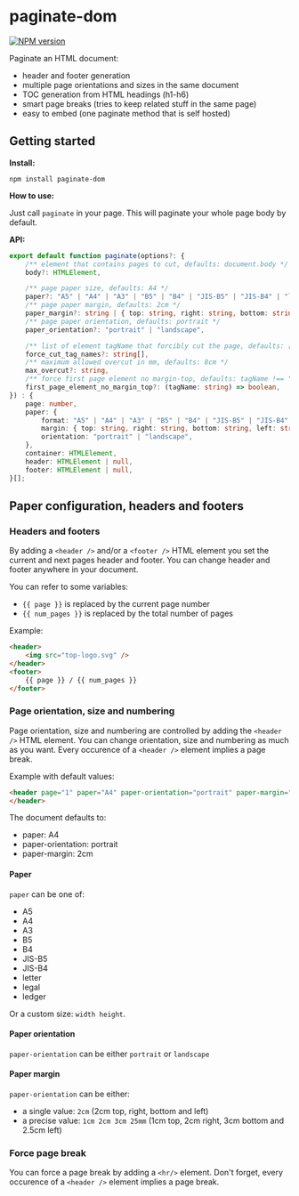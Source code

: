 paginate-dom
====================

[![NPM version](http://img.shields.io/npm/v/paginate-dom.svg?style=flat)](https://www.npmjs.org/package/paginate-dom)

Paginate an HTML document:

 - header and footer generation
 - multiple page orientations and sizes in the same document
 - TOC generation from HTML headings (h1-h6)
 - smart page breaks (tries to keep related stuff in the same page)
 - easy to embed (one paginate method that is self hosted)

## Getting started

__Install:__

```
npm install paginate-dom
```

__How to use:__

Just call `paginate` in your page. This will paginate your whole page body by default.

__API:__

```ts
export default function paginate(options?: {
    /** element that contains pages to cut, defaults: document.body */
    body?: HTMLElement,

    /** page paper size, defaults: A4 */
    paper?: "A5" | "A4" | "A3" | "B5" | "B4" | "JIS-B5" | "JIS-B4" | "letter" | "legal" | "ledger" | { width: string, height: string },
    /** page paper margin, defaults: 2cm */
    paper_margin?: string | { top: string, right: string, bottom: string, left: string },
    /** page paper orientation, defaults: portrait */
    paper_orientation?: "portrait" | "landscape",

    /** list of element tagName that forcibly cut the page, defaults: ["H1", "H2", "HR"] */
    force_cut_tag_names?: string[],
    /** maximum allowed overcut in mm, defaults: 8cm */
    max_overcut?: string,
    /** force first page element no margin-top, defaults: tagName !== "H1" */
    first_page_element_no_margin_top?: (tagName: string) => boolean,
}) : {
    page: number,
    paper: {
        format: "A5" | "A4" | "A3" | "B5" | "B4" | "JIS-B5" | "JIS-B4" | "letter" | "legal" | "ledger" | { width: string, height: string },
        margin: { top: string, right: string, bottom: string, left: string },
        orientation: "portrait" | "landscape",
    },
    container: HTMLElement,
    header: HTMLElement | null,
    footer: HTMLElement | null,
}[];
```

## Paper configuration, headers and footers

### Headers and footers

By adding a `<header />` and/or a `<footer />` HTML element you set the current and next pages header and footer. You can change header and footer anywhere in your document.

You can refer to some variables:

 - `{{ page }}` is replaced by the current page number
 - `{{ num_pages }}` is replaced by the total number of pages

Example:

```html
<header>
	<img src="top-logo.svg" />
</header>
<footer>
	{{ page }} / {{ num_pages }}
</footer>
```


### Page orientation, size and numbering

Page orientation, size and numbering are controlled by adding the `<header />` HTML element.
You can change orientation, size and numbering as much as you want.
Every occurence of a `<header />` element implies a page break.

Example with default values:

```html
<header page="1" paper="A4" paper-orientation="portrait" paper-margin="2cm">
</header>
```

The document defaults to:

 - paper: A4
 - paper-orientation: portrait
 - paper-margin: 2cm

#### Paper

`paper` can be one of:

 - A5
 - A4
 - A3
 - B5
 - B4
 - JIS-B5
 - JIS-B4
 - letter
 - legal
 - ledger

Or a custom size: `width height`.

#### Paper orientation

`paper-orientation` can be either `portrait` or `landscape`

#### Paper margin

`paper-orientation` can be either:

 - a single value: `2cm` (2cm top, right, bottom and left)
 - a precise value: `1cm 2cm 3cm 25mm` (1cm top, 2cm right, 3cm bottom and 2.5cm left)

### Force page break

You can force a page break by adding a `<hr/>` element.
Don't forget, every occurence of a `<header />` element implies a page break.
